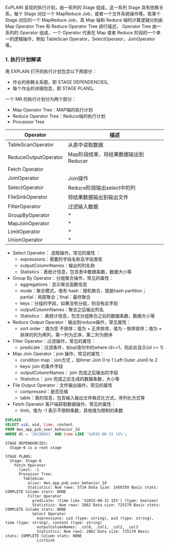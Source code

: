 ExPLAIN 呈现的执行计划，由一系列的 Stage 组成，这一系列 Stage 具有依赖关系，每个 Stage 对应一个 MapReduce Job，或者一个文件系统操作等。若某个 Stage 对应的一个 MapReduce Job，其 Map 端和 Reduce 端的计算逻辑分别由 Map Operator Tree 和 Reduce Operator Tree 进行描述， Operator Tree 由一系列的 Operator 组成，一个 Operator 代表在 Map 或者 Reduce 阶段的一个单一的逻辑操作，例如 TableScan Operator，SelectOperator，JoinOperator 等。


### 1. 执行计划解读

用 EXPLAIN 打开的执行计划包含以下两部分：
- 作业的依赖关系图，即 STAGE DEPENDENCIES。
- 每个作业的详细信息，即 STAGE PLANS。

一个 MR 的执行计划分为两个部分：
- Map Operator Tree：MAP端的执行计划
- Reduce Operator Tree：Reduce端的执行计划
- Processor Tree

Operator|描述
---|---
TableScanOperator| 从表中读取数据
ReduceOutputOperator| Map阶段结束，将结果数据输出到Reducer
Fetch Operator |
JoinOperator| Join操作
SelectOperator| Reduce阶段输出select中的列
FileSinkOperator| 将结果数据输出到输出文件
FilterOperator| 过滤输入数据
GroupByOperator|*
MapJoinOperator|*
LimitOperator|*
UnionOperator|*


- Select Operator： 选取操作，常见的属性 ：
  - expressions：需要的字段名称及字段类型
  - outputColumnNames：输出的列名称
  - Statistics：表统计信息，包含表中数据条数，数据大小等
- Group By Operator：分组聚合操作，常见的属性：
  - aggregations：显示聚合函数信息
  - mode：聚合模式，值有 hash：随机聚合，就是hash partition；partial：局部聚合；final：最终聚合
  - keys：分组的字段，如果没有分组，则没有此字段
  - outputColumnNames：聚合之后输出列名
  - Statistics： 表统计信息，包含分组聚合之后的数据条数，数据大小等
- Reduce Output Operator：输出到reduce操作，常见属性：
  - sort order：值为空 不排序；值为 + 正序排序，值为 - 倒序排序；值为 ± 排序的列为两列，第一列为正序，第二列为倒序
- Filter Operator：过滤操作，常见的属性：
  - predicate：过滤条件，如sql语句中的where id>=1，则此处显示(id >= 1)
- Map Join Operator：join 操作，常见的属性：
  - condition map：join方式 ，如Inner Join 0 to 1 Left Outer Join0 to 2
  - keys: join 的条件字段
  - outputColumnNames： join 完成之后输出的字段
  - Statistics： join 完成之后生成的数据条数，大小等
- File Output Operator：文件输出操作，常见的属性
  - compressed：是否压缩
  - table：表的信息，包含输入输出文件格式化方式，序列化方式等
- Fetch Operator 客户端获取数据操作，常见的属性：
  - limit，值为 -1 表示不限制条数，其他值为限制的条数




```sql
EXPLAIN
SELECT uid, wid, time, content
FROM dws_app_pub_user_behavior_1d
WHERE dt = '20150831' AND time LIKE '%2015-08-31 15%';
```

```
STAGE DEPENDENCIES:
  Stage-0 is a root stage

STAGE PLANS:
  Stage: Stage-0
    Fetch Operator
      limit: -1
      Processor Tree:
        TableScan
          alias: dws_app_pub_user_behavior_1d
          Statistics: Num rows: 5724 Data size: 1450359 Basic stats: COMPLETE Column stats: NONE
          Filter Operator
            predicate: (time like '%2015-08-31 15%') (type: boolean)
            Statistics: Num rows: 2862 Data size: 725179 Basic stats: COMPLETE Column stats: NONE
            Select Operator
              expressions: uid (type: string), wid (type: string), time (type: string), content (type: string)
              outputColumnNames: _col0, _col1, _col2, _col3
              Statistics: Num rows: 2862 Data size: 725179 Basic stats: COMPLETE Column stats: NONE
              ListSink
```
